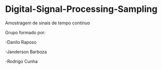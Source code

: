 # Digital-Signal-Processing-Sampling

Amostragem de sinais de tempo contínuo

Grupo formado por:

-Danilo Raposo

-Janderson Barboza

-Rodrigo Cunha
